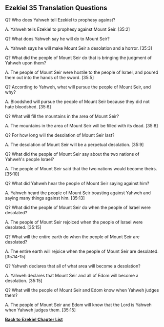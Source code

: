## Ezekiel 35 Translation Questions ##

Q? Who does Yahweh tell Ezekiel to prophesy against?

A. Yahweh tells Ezekiel to prophesy against Mount Seir. [35:2]

Q? What does Yahweh say he will do to Mount Seir?

A. Yahweh says he will make Mount Seir a desolation and a horror. [35:3]

Q? What did the people of Mount Seir do that is bringing the judgment of Yahweh upon them?

A. The people of Mount Seir were hostile to the people of Israel, and poured them out into the hands of the sword. [35:5]

Q? According to Yahweh, what will pursue the people of Mount Seir, and why?

A. Bloodshed will pursue the people of Mount Seir because they did not hate bloodshed. [35:6]

Q? What will fill the mountains in the area of Mount Seir?

A. The mountains in the area of Mount Seir will be filled with its dead. [35:8]

Q? For how long will the desolation of Mount Seir last?

A. The desolation of Mount Seir will be a perpetual desolation. [35:9]

Q? What did the people of Mount Seir say about the two nations of Yahweh's people Israel?

A. The people of Mount Seir said that the two nations would become theirs. [35:10]

Q? What did Yahweh hear the people of Mount Seir saying against him?

A. Yahweh heard the people of Mount Seir boasting against Yahweh and saying many things against him. [35:13]

Q? What did the people of Mount Seir do when the people of Israel were desolated?

A. The people of Mount Seir rejoiced when the people of Israel were desolated. [35:15]

Q? What will the entire earth do when the people of Mount Seir are desolated?

A. The entire earth will rejoice when the people of Mount Seir are desolated. [35:14-15]

Q? Yahweh declares that all of what area will become a desolation?

A. Yahweh declares that Mount Seir and all of Edom will become a desolation. [35:15]

Q? What will the people of Mount Seir and Edom know when Yahweh judges them?

A. The people of Mount Seir and Edom will know that the Lord is Yahweh when Yahweh judges them. [35:15]

__[Back to Ezekiel Chapter List](./)__

